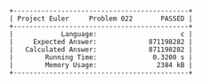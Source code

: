     +--------------------------------------------+
    | Project Euler     Problem 022       PASSED |
    +--------------------------------------------+
    |            Language:                     c |
    |     Expected Answer:             871198282 |
    |   Calculated Answer:             871198282 |
    |        Running Time:              0.3200 s |
    |        Memory Usage:               2384 kB |
    +--------------------------------------------+
